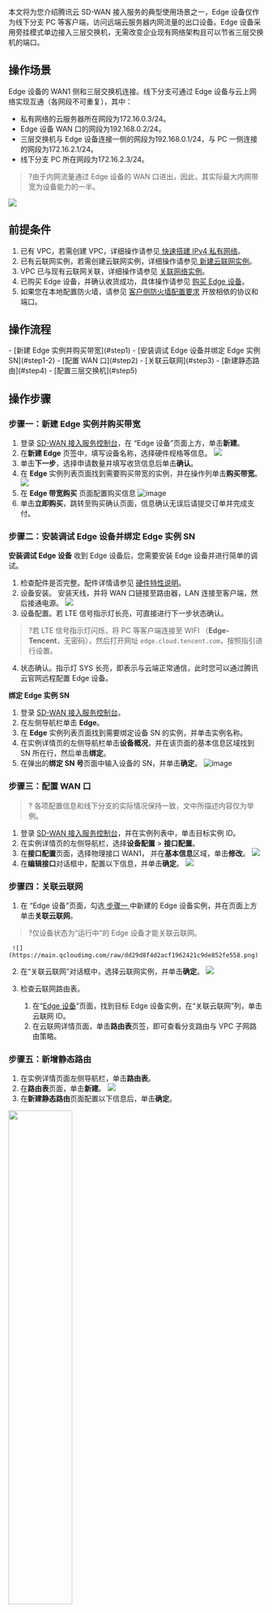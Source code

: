 本文将为您介绍腾讯云 SD-WAN 接入服务的典型使用场景之一，Edge 设备仅作为线下分支 PC 等客户端，访问远端云服务器内网流量的出口设备。Edge 设备采用旁挂模式单边接入三层交换机，无需改变企业现有网络架构且可以节省三层交换机的端口。



## 操作场景
Edge 设备的 WAN1 侧和三层交换机连接。线下分支可通过 Edge 设备与云上网络实现互通（各网段不可重复），其中：
- 私有网络的云服务器所在网段为172.16.0.3/24。
- Edge 设备 WAN 口的网段为192.168.0.2/24。
- 三层交换机与 Edge 设备连接一侧的网段为192.168.0.1/24，与 PC 一侧连接的网段为172.16.2.1/24。
- 线下分支 PC 所在网段为172.16.2.3/24。
>?由于内网流量通过 Edge 设备的 WAN 口进出，因此，其实际最大内网带宽为设备能力的一半。
>
![](https://qcloudimg.tencent-cloud.cn/raw/443ccebc29920305c28f896a177dcf30.png)

## 前提条件
1. 已有 VPC，若需创建 VPC，详细操作请参见[ 快速搭建 IPv4 私有网络](https://cloud.tencent.com/document/product/215/30716)。
2. 已有云联网实例，若需创建云联网实例，详细操作请参见[ 新建云联网实例](https://cloud.tencent.com/document/product/877/18752)。
3. VPC 已与现有云联网关联，详细操作请参见 [关联网络实例](https://cloud.tencent.com/document/product/877/18747)。
4. 已购买 Edge 设备，并确认收货成功，具体操作请参见 [购买 Edge 设备](https://cloud.tencent.com/document/product/1277/64713)。
5. 如果您在本地配置防火墙，请参见 [客户侧防火墙配置要求](https://cloud.tencent.com/document/product/1277/47322#pzyq) 开放相依的协议和端口。

## 操作流程
<dx-steps>
- [新建 Edge 实例并购买带宽](#step1)
- [安装调试 Edge 设备并绑定 Edge 实例 SN](#step1-2)
- [配置 WAN 口](#step2)
- [关联云联网](#step3)
- [新建静态路由](#step4)
- [配置三层交换机](#step5)
  </dx-steps>

## 操作步骤

### 步骤一：新建 Edge 实例并购买带宽[](id:step1)
1. 登录 [SD-WAN 接入服务控制台](https://console.cloud.tencent.com/sas/edge)，在 “Edge 设备”页面上方，单击**新建**。
2. 在**新建 Edge** 页签中，填写设备名称，选择硬件规格等信息。
![](https://qcloudimg.tencent-cloud.cn/raw/8f50dc4526dd1dee1f78a2f46d6f7d47.png)
3. 单击**下一步**，选择申请数量并填写收货信息后单击**确认**。
4. 在 **Edge** 实例列表页面找到需要购买带宽的实例，并在操作列单击**购买带宽**。
![](https://qcloudimg.tencent-cloud.cn/raw/f14972e3e9abfb66779c6cda87acf469.png)
5. 在 **Edge 带宽购买** 页面配置购买信息
![image](https://qcloudimg.tencent-cloud.cn/raw/7b03c7eb89ec3a9e27c89cc02cba29fd.png)
6. 单击**立即购买**，跳转至购买确认页面，信息确认无误后请提交订单并完成支付。


### 步骤二：安装调试 Edge 设备并绑定 Edge 实例 SN [](id:step1-2)
**安装调试 Edge 设备**
收到 Edge 设备后，您需要安装 Edge 设备并进行简单的调试。
1. 检查配件是否完整。配件详情请参见 [硬件特性说明](https://cloud.tencent.com/document/product/1277/47251)。
2. 设备安装。
安装天线，并将 WAN 口链接至路由器，LAN 连接至客户端，然后接通电源。
![](https://qcloudimg.tencent-cloud.cn/raw/e8bb2936281f65ad55fea2ccceb75ed5.png)
3. 设备配置。若 LTE 信号指示灯长亮，可直接进行下一步状态确认。
>?若 LTE 信号指示灯闪烁，将 PC 等客户端连接至 WIFI （**Edge-Tencent**，无密码），然后打开网址 `edge.cloud.tencent.com`，按照指引进行设置。
4. 状态确认。指示灯 SYS 长亮，即表示与云端正常通信，此时您可以通过腾讯云官网远程配置 Edge 设备。

**绑定 Edge 实例 SN**
1. 登录 [SD-WAN 接入服务控制台](https://console.cloud.tencent.com/sas/edge)。
2. 在左侧导航栏单击 **Edge**。
3. 在 **Edge** 实例列表页面找到需要绑定设备 SN 的实例，并单击实例名称。
4. 在实例详情页的左侧导航栏单击**设备概况**，并在该页面的基本信息区域找到 SN 所在行，然后单击**绑定**。
5. 在弹出的**绑定 SN 号**页面中输入设备的 SN，并单击**确定**。
![image](https://qcloudimg.tencent-cloud.cn/raw/2cda347eb2cb5ce350d0e1715977e83e.png)


### [](id:step2)步骤三：配置 WAN 口
>? 各项配置信息和线下分支的实际情况保持一致，文中所描述内容仅为举例。
>
1. 登录 [SD-WAN 接入服务控制台](https://console.cloud.tencent.com/sas/edge)，并在实例列表中，单击目标实例 ID。
2. 在实例详情页的左侧导航栏，选择**设备配置** > **接口配置**。
3. 在**接口配置**页面，选择物理接口 WAN1， 并在**基本信息**区域，单击**修改**。
![](https://main.qcloudimg.com/raw/be2a5d4ca36b155a5894d680295e5639.png)
4. 在**编辑接口**对话框中，配置以下信息，并单击**确定**。
![](https://main.qcloudimg.com/raw/2a07767280c936e076379af85393a992.png)

### [](id:step3)步骤四：关联云联网
1. 在 “Edge 设备”页面，勾选[ 步骤一 ](#step1)中新建的 Edge 设备实例，并在页面上方单击**关联云联网**。
>?仅设备状态为“运行中”的 Edge 设备才能关联云联网。
>
	 ![](https://main.qcloudimg.com/raw/dd29d8f4d2acf1962421c9de852fe558.png)
2. 在“关联云联网”对话框中，选择云联网实例，并单击**确定**。
  ![](https://main.qcloudimg.com/raw/cc09efa7942cf896ecd54de153d36316.png)
	
3. 检查云联网路由表。
   1. 在“[Edge 设备](https://console.cloud.tencent.com/sas/edge)”页面，找到目标 Edge 设备实例，在“关联云联网”列，单击云联网 ID。
   2. 在云联网详情页面，单击**路由表**页签，即可查看分支路由与 VPC 子网路由策略。


### [](id:step4)步骤五：新增静态路由
1. 在实例详情页面左侧导航栏，单击**路由表**。
2. 在**路由表**页面，单击**新建**。
  ![](https://main.qcloudimg.com/raw/c5e1ab51d92085367c0da99581021359.png)
3. 在**新建静态路由**页面配置以下信息后，单击**确定**。</br>
<img src="https://main.qcloudimg.com/raw/bd1b5cfc590b9578d9f898a7c07d41c3.png" width="50%">


### [](id:step5)步骤六：配置三层交换机
在三层交换机上新增一条静态路由，目的网段为云服务所在的网段，下一跳为 Edge 设备 WAN 口的 IP 地址。

## 联通性测试
请登录 PC，然后 ping 私有网络云服务器的 IP 地址。


